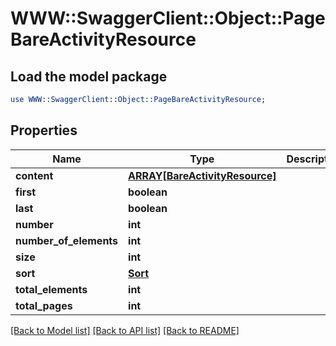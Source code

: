 # WWW::SwaggerClient::Object::PageBareActivityResource

## Load the model package
```perl
use WWW::SwaggerClient::Object::PageBareActivityResource;
```

## Properties
Name | Type | Description | Notes
------------ | ------------- | ------------- | -------------
**content** | [**ARRAY[BareActivityResource]**](BareActivityResource.md) |  | [optional] 
**first** | **boolean** |  | [optional] 
**last** | **boolean** |  | [optional] 
**number** | **int** |  | [optional] 
**number_of_elements** | **int** |  | [optional] 
**size** | **int** |  | [optional] 
**sort** | [**Sort**](Sort.md) |  | [optional] 
**total_elements** | **int** |  | [optional] 
**total_pages** | **int** |  | [optional] 

[[Back to Model list]](../README.md#documentation-for-models) [[Back to API list]](../README.md#documentation-for-api-endpoints) [[Back to README]](../README.md)


